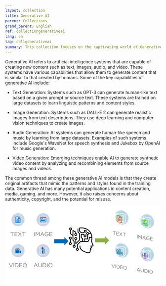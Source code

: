 ```yaml
---
layout: collection
title: Generative AI
parent: Collections
grand_parent: English
ref: collectiongenerativeai
lang: en
tag: collgenerativeai
summary: This collection focuses on the captivating world of Generative AI, a field that's redefining creativity and automation. Dive into discussions with leading experts who unravel the potential of AI to generate art, music, and content, revolutionizing industries from entertainment to marketing. Discover how Generative AI is not just a tool but a game-changer for those seeking to amplify their creative output and streamline complex processes.
---
```


Generative AI refers to artificial intelligence systems that are capable of creating new content such as text, images, audio, and video. These systems have various capabilities that allow them to generate content that is similar to that created by humans. Some of the key capabilities of generative AI include:

* Text Generation: Systems such as GPT-3 can generate human-like text based on a given prompt or source text. These systems are trained on large datasets to learn linguistic patterns and content styles.

* Image Generation: Systems such as DALL-E 2 can generate realistic images from text descriptions. They use deep learning and computer vision techniques to create images.

* Audio Generation: AI systems can generate human-like speech and music by learning from large datasets. Examples of such systems include Google's WaveNet for speech synthesis and Jukebox by OpenAI for music generation.

* Video Generation: Emerging techniques enable AI to generate synthetic video content by analyzing and recombining elements from source images and videos.

The common thread among these generative AI models is that they create original artifacts that mimic the patterns and styles found in the training data. Generative AI has many potential applications in content creation, media, gaming, and more. However, it also raises concerns about authenticity, copyright, and the potential for misuse.

![genAI.png](./genAI.png)
